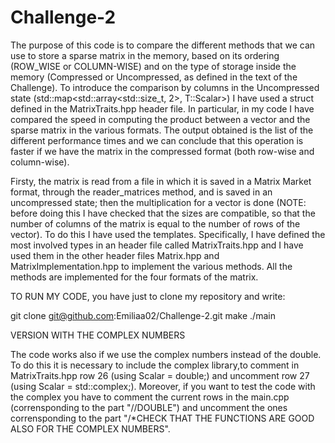 # Challenge-2

The purpose of this code is to compare the different methods that we can use to store a sparse matrix in the memory, based on its ordering (ROW_WISE or COLUMN-WISE) and on the type of storage inside the memory (Compressed or Uncompressed, as defined in the text of the Challenge). To introduce the comparison by columns in the Uncompressed state (std::map<std::array<std::size_t, 2>, T::Scalar>) I have used a struct defined in the MatrixTraits.hpp header file. 
In particular, in my code I have compared the speed in computing the product between a vector and the sparse matrix in the various formats.
The output obtained is the list of the different performance times and we can conclude that this operation is faster if we have the matrix in the compressed format (both row-wise and column-wise).

Firsty, the matrix is read from a file in which it is saved in a Matrix Market format, through the reader_matrices method, and is saved in an uncompressed state; then the multiplication for a vector is done (NOTE: before doing this I have checked that the sizes are compatible, so that the number of columns of the matrix is equal to the number of rows of the vector).
To do this I have used the templates. Specifically, I have defined the most involved types in an header file called MatrixTraits.hpp and I have used them in the other header files Matrix.hpp and MatrixImplementation.hpp to implement the various methods. All the methods are implemented for the four formats of the matrix.


TO RUN MY CODE, you have just to clone my repository and write: 

git clone git@github.com:Emiliaa02/Challenge-2.git
make
./main


VERSION WITH THE COMPLEX NUMBERS

The code works also if we use the complex numbers instead of the double. To do this it is necessary to include the complex library,to comment in MatrixTraits.hpp row 26 (using Scalar = double;) and uncomment row 27 (using Scalar = std::complex<double>;).
Moreover, if you want to test the code with the complex you have to comment the current rows in the main.cpp (corrensponding to the part "//DOUBLE") and uncomment the ones corrensponding to the part "/*CHECK THAT THE FUNCTIONS ARE GOOD ALSO FOR THE COMPLEX NUMBERS".




